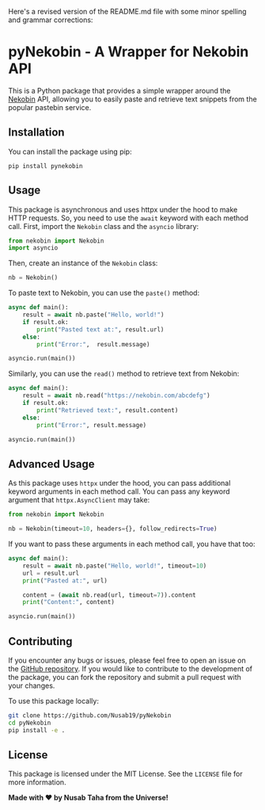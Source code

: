 Here's a revised version of the README.md file with some minor spelling and grammar corrections:

# pyNekobin - A Wrapper for Nekobin API

This is a Python package that provides a simple wrapper around the [Nekobin](https://nekobin.com/) API, allowing you to easily paste and retrieve text snippets from the popular pastebin service.

## Installation

You can install the package using pip:

```
pip install pynekobin
```

## Usage

This package is asynchronous and uses httpx under the hood to make HTTP requests. So, you need to use the `await` keyword with each method call.
First, import the `Nekobin` class and the `asyncio` library:

```python
from nekobin import Nekobin
import asyncio
```

Then, create an instance of the `Nekobin` class:

```python
nb = Nekobin()
```

To paste text to Nekobin, you can use the `paste()` method:

```python
async def main():
    result = await nb.paste("Hello, world!")
    if result.ok:
        print("Pasted text at:", result.url)
    else:
        print("Error:",  result.message)

asyncio.run(main())
```

Similarly, you can use the `read()` method to retrieve text from Nekobin:

```python
async def main():
    result = await nb.read("https://nekobin.com/abcdefg")
    if result.ok:
        print("Retrieved text:", result.content)
    else:
        print("Error:", result.message)

asyncio.run(main())
```

## Advanced Usage

As this package uses `httpx` under the hood, you can pass additional keyword arguments in each method call. You can pass any keyword argument that `httpx.AsyncClient` may take:

```python
from nekobin import Nekobin

nb = Nekobin(timeout=10, headers={}, follow_redirects=True)
```

If you want to pass these arguments in each method call, you have that too:

```python
async def main():
    result = await nb.paste("Hello, world!", timeout=10)
    url = result.url
    print("Pasted at:", url)

    content = (await nb.read(url, timeout=7)).content
    print("Content:", content)

asyncio.run(main())
```

## Contributing

If you encounter any bugs or issues, please feel free to open an issue on the [GitHub repository](https://github.com/Nusab19/pyNekobin/pulls). If you would like to contribute to the development of the package, you can fork the repository and submit a pull request with your changes.

To use this package locally:
```bash
git clone https://github.com/Nusab19/pyNekobin
cd pyNekobin
pip install -e .
```


## License

This package is licensed under the MIT License. See the `LICENSE` file for more information.



**Made with ❤ by Nusab Taha from the Universe!**
